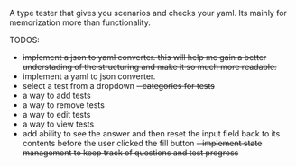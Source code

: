 A type tester that gives you scenarios and checks your yaml. Its mainly for memorization more than functionality. 

TODOS:
- ~~implement a json to yaml converter. this will help me gain a better understading of the structuring and make it so much more readable.~~
- implement a yaml to json converter.
- select a test from a dropdown
~~- categories for tests~~
- a way to add tests
- a way to remove tests
- a way to edit tests
- a way to view tests
- add ability to see the answer and then reset the input field back to its contents before the user clicked the fill button
~~- implement state management to keep track of questions and test progress~~
